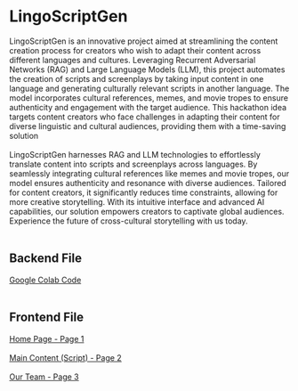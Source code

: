 # LingoScriptGen
LingoScriptGen is an innovative project aimed at streamlining the content creation process for creators who wish to adapt their content across different languages and cultures. Leveraging Recurrent Adversarial Networks (RAG) and Large Language Models (LLM), this project automates the creation of scripts and screenplays by taking input content in one language and generating culturally relevant scripts in another language. The model incorporates cultural references, memes, and movie tropes to ensure authenticity and engagement with the target audience. This hackathon idea targets content creators who face challenges in adapting their content for diverse linguistic and cultural audiences, providing them with a time-saving solution
<br><br>
LingoScriptGen harnesses RAG and LLM technologies to effortlessly translate content into scripts and screenplays across languages. By seamlessly integrating cultural references like memes and movie tropes, our model ensures authenticity and resonance with diverse audiences. Tailored for content creators, it significantly reduces time constraints, allowing for more creative storytelling. With its intuitive interface and advanced AI capabilities, our solution empowers creators to captivate global audiences. Experience the future of cross-cultural storytelling with us today.
<br><br>
## Backend File
[Google Colab Code](https://colab.research.google.com/drive/1s1cVjPG7kr0BDiBhYTHaeimM8tDYTSQh)
<br><br>
## Frontend File
[Home Page - Page 1](home_page.html)<br><br>
[Main Content (Script) - Page 2](script.html)<br><br>
[Our Team - Page 3](our_team.html)

